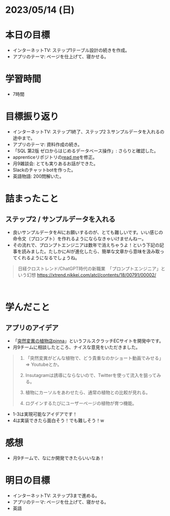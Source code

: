 # 2023/05/14 (日)

# 本日の目標

- インターネットTV: ステップ1テーブル設計の続きを作成。
- アプリのテーマ: ページを仕上げて、寝かせる。


# 学習時間

- 7時間

# 目標振り返り

- インターネットTV: ステップ1終了、ステップ2 3.サンプルデータを入れるの途中まで。
- アプリのテーマ: 資料作成の続き。
- 「SQL 第2版 ゼロからはじめるデータベース操作」: さらりと確認した。
- apprenticeリポジトリの[read me](https://github.com/oshibas/apprentice)を修正。
- 月9雑談会: とても実りあるお話ができた。
- Slackのチャットbotを作った。
- 英語物語: 200問解いた。

# 詰まったこと

## ステップ2 / サンプルデータを入れる

- 良いサンプルデータをAIにお願いするのが、とても難しいです。いい感じの命令文（プロンプト）を作れるようにならなきゃいけませんねー。
- その流れで、プロンプトエンジニアは数年で消えちゃうよ！という下記の記事を読みました。たしかにAIが進化したら、簡単な文章から意味を汲み取ってくれるようになるでしょうね。
> 日経クロストレンド/ChatGPT時代の新職業　「プロンプトエンジニア」という幻想
https://xtrend.nikkei.com/atcl/contents/18/00791/00002/

<br>

# 学んだこと

## アプリのアイデア

- 「[突然変異の植物店pinna](http://cbc-gict.net/pinna/pinna/)」というフルスクラッチECサイトを開発中です。
- 月9チームに相談したところ、ナイスな意見をいただきました。
> 1. 「突然変異がどんな植物で、どう貴重なのかショート動画でみせる」=> Youtubeとか。
>
> 2. Insutagramは誘導にならないので、Twitterを使って流入を狙ってみる。
>
> 3. 植物にカーソルをあわせたら、通常の植物との比較が見れる。
>
> 4. ログインするたびにユーザーページの植物が育つ機能。

- 1-3は実現可能なアイデアです！
- 4は実装できたら面白そう！でも難しそう！w

# 感想

- 月9チームで、なにか開発できたらいいなあ！

# 明日の目標

- インターネットTV: ステップ3まで進める。
- アプリのテーマ: ページを仕上げて、寝かせる。
- 英語
